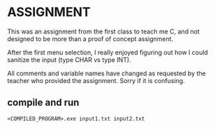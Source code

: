 # ASSIGNMENT

This was an assignment from the first class to teach me C, and not designed to be more than a proof of concept assignment.

After the first menu selection, I really enjoyed figuring out how I could sanitize the input (type CHAR vs type INT).

All comments and variable names have changed as requested by the teacher who provided the assignment. Sorry if it is confusing.

## compile and run
	<COMPILED_PROGRAM>.exe input1.txt input2.txt
	